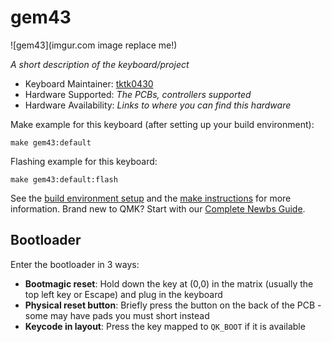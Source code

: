 # gem43

![gem43](imgur.com image replace me!)

*A short description of the keyboard/project*

* Keyboard Maintainer: [tktk0430](https://github.com/tktk0430)
* Hardware Supported: *The PCBs, controllers supported*
* Hardware Availability: *Links to where you can find this hardware*

Make example for this keyboard (after setting up your build environment):

    make gem43:default

Flashing example for this keyboard:

    make gem43:default:flash

See the [build environment setup](https://docs.qmk.fm/#/getting_started_build_tools) and the [make instructions](https://docs.qmk.fm/#/getting_started_make_guide) for more information. Brand new to QMK? Start with our [Complete Newbs Guide](https://docs.qmk.fm/#/newbs).

## Bootloader

Enter the bootloader in 3 ways:

* **Bootmagic reset**: Hold down the key at (0,0) in the matrix (usually the top left key or Escape) and plug in the keyboard
* **Physical reset button**: Briefly press the button on the back of the PCB - some may have pads you must short instead
* **Keycode in layout**: Press the key mapped to `QK_BOOT` if it is available
